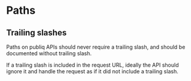 # Paths

## Trailing slashes

Paths on publiq APIs should never require a trailing slash, and should be documented without trailing slash.

If a trailing slash is included in the request URL, ideally the API should ignore it and handle the request as if it did not include a trailing slash.
